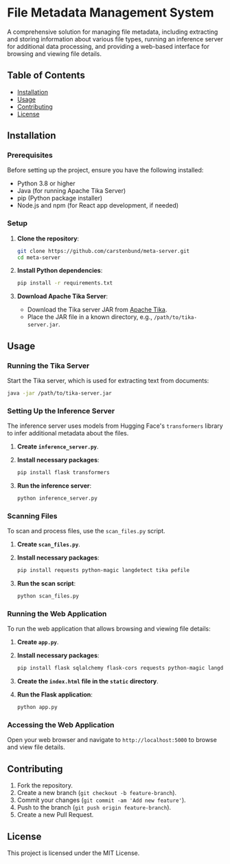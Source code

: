 
# File Metadata Management System

A comprehensive solution for managing file metadata, including extracting and storing information about various file types, running an inference server for additional data processing, and providing a web-based interface for browsing and viewing file details.

## Table of Contents

- [Installation](#installation)
- [Usage](#usage)
- [Contributing](#contributing)
- [License](#license)

## Installation

### Prerequisites

Before setting up the project, ensure you have the following installed:

- Python 3.8 or higher
- Java (for running Apache Tika Server)
- pip (Python package installer)
- Node.js and npm (for React app development, if needed)

### Setup

1. **Clone the repository**:
   ```sh
   git clone https://github.com/carstenbund/meta-server.git
   cd meta-server
   ```

2. **Install Python dependencies**:
   ```sh
   pip install -r requirements.txt
   ```

3. **Download Apache Tika Server**:
   - Download the Tika server JAR from [Apache Tika](https://tika.apache.org/download.html).
   - Place the JAR file in a known directory, e.g., `/path/to/tika-server.jar`.

## Usage

### Running the Tika Server

Start the Tika server, which is used for extracting text from documents:

```sh
java -jar /path/to/tika-server.jar
```

### Setting Up the Inference Server

The inference server uses models from Hugging Face's `transformers` library to infer additional metadata about the files.

1. **Create `inference_server.py`**.

2. **Install necessary packages**:
   ```sh
   pip install flask transformers
   ```

3. **Run the inference server**:
   ```sh
   python inference_server.py
   ```

### Scanning Files

To scan and process files, use the `scan_files.py` script.

1. **Create `scan_files.py`**.

2. **Install necessary packages**:
   ```sh
   pip install requests python-magic langdetect tika pefile
   ```

3. **Run the scan script**:
   ```sh
   python scan_files.py
   ```

### Running the Web Application

To run the web application that allows browsing and viewing file details:

1. **Create `app.py`**.

2. **Install necessary packages**:
   ```sh
   pip install flask sqlalchemy flask-cors requests python-magic langdetect tika pefile
   ```

3. **Create the `index.html` file in the `static` directory**.

4. **Run the Flask application**:
   ```sh
   python app.py
   ```

### Accessing the Web Application

Open your web browser and navigate to `http://localhost:5000` to browse and view file details.



## Contributing

1. Fork the repository.
2. Create a new branch (`git checkout -b feature-branch`).
3. Commit your changes (`git commit -am 'Add new feature'`).
4. Push to the branch (`git push origin feature-branch`).
5. Create a new Pull Request.

## License

This project is licensed under the MIT License.
